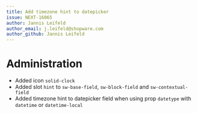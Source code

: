 ```yaml
---
title: Add timezone hint to datepicker
issue: NEXT-16065
author: Jannis Leifeld
author_email: j.leifeld@shopware.com 
author_github: Jannis Leifeld
---
```

# Administration
* Added icon `solid-clock`
* Added slot `hint` to `sw-base-field`, `sw-block-field` and `sw-contextual-field`
* Added timezone hint to datepicker field when using prop `datetype` with `datetime` or `datetime-local`
